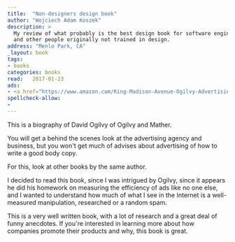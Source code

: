 ```yaml
---
title:  "Non-designers design book"
author: "Wojciech Adam Koszek"
description: >
  My review of what probably is the best design book for software engineers
  and other people originally not trained in design.
address: "Menlo Park, CA"
_layout: book
tags:
- books
categories: books
read:	2017-01-23
ads:
- <a href="https://www.amazon.com/King-Madison-Avenue-Ogilvy-Advertising/dp/0230100368/ref=as_li_ss_il?ie=UTF8&linkCode=li2&tag=wkoszek08-20&linkId=36ea482edc8d4b1f1c8e8b1943acd321" target="_blank"><img border="0" src="//ws-na.amazon-adsystem.com/widgets/q?_encoding=UTF8&ASIN=0230100368&Format=_SL160_&ID=AsinImage&MarketPlace=US&ServiceVersion=20070822&WS=1&tag=wkoszek08-20" ></a><img src="https://ir-na.amazon-adsystem.com/e/ir?t=wkoszek08-20&l=li2&o=1&a=0230100368" width="1" height="1" border="0" alt="" style="border:none !important; margin:0px !important;" />
spellcheck-allow:
- 
---
```


This is a biography of David Ogilvy of Ogilvy and Mather.

You will get a behind the scenes look at the advertising agency and
business, but you won't get much of advises about advertising of how to
write a good body copy.

For this, look at other books by the same author.

I decided to read this book, since I was intrigued by Ogilvy, since it
appears he did his homework on measuring the efficiency of ads like no one
else, and I wanted to understand how much of what I see in the Internet is a
well-measured manipulation, researched or a random spam.

This is a very well written book, with a lot of research and a great deal of
funny anecdotes. If you're interested in learning more about how companies
promote their products and why, this book is great.
